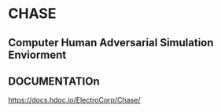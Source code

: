 # CHASE
## Computer Human Adversarial Simulation Enviorment

## DOCUMENTATIOn
https://docs.hdoc.io/ElectroCorp/Chase/
